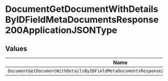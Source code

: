 # DocumentGetDocumentWithDetailsByIDFieldMetaDocumentsResponse200ApplicationJSONType


## Values

| Name                                                                                       | Value                                                                                      |
| ------------------------------------------------------------------------------------------ | ------------------------------------------------------------------------------------------ |
| `DocumentGetDocumentWithDetailsByIDFieldMetaDocumentsResponse200ApplicationJSONTypeNumber` | number                                                                                     |